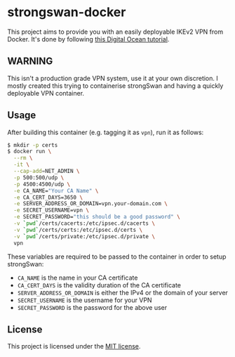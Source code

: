 # strongswan-docker

This project aims to provide you with an easily deployable IKEv2 VPN from Docker. It's done by following [this Digital Ocean tutorial](https://www.digitalocean.com/community/tutorials/how-to-set-up-an-ikev2-vpn-server-with-strongswan-on-ubuntu-18-04-2).

## WARNING

This isn't a production grade VPN system, use it at your own discretion. I mostly created this trying to containerise strongSwan and having a quickly deployable VPN container.

## Usage

After building this container (e.g. tagging it as `vpn`), run it as follows:

```bash
$ mkdir -p certs
$ docker run \
  --rm \
  -it \
  --cap-add=NET_ADMIN \
  -p 500:500/udp \
  -p 4500:4500/udp \
  -e CA_NAME="Your CA Name" \
  -e CA_CERT_DAYS=3650 \
  -e SERVER_ADDRESS_OR_DOMAIN=vpn.your-domain.com \
  -e SECRET_USERNAME=vpn \
  -e SECRET_PASSWORD="this should be a good password" \
  -v `pwd`/certs/cacerts:/etc/ipsec.d/cacerts \
  -v `pwd`/certs/certs:/etc/ipsec.d/certs \
  -v `pwd`/certs/private:/etc/ipsec.d/private \
  vpn
```

These variables are required to be passed to the container in order to setup strongSwan:

- `CA_NAME` is the name in your CA certificate
- `CA_CERT_DAYS` is the validity duration of the CA certificate
- `SERVER_ADDRESS_OR_DOMAIN` is either the IPv4 or the domain of your server
- `SECRET_USERNAME` is the username for your VPN
- `SECRET_PASSWORD` is the password for the above user

## License

This project is licensed under the [MIT license](LICENSE).
